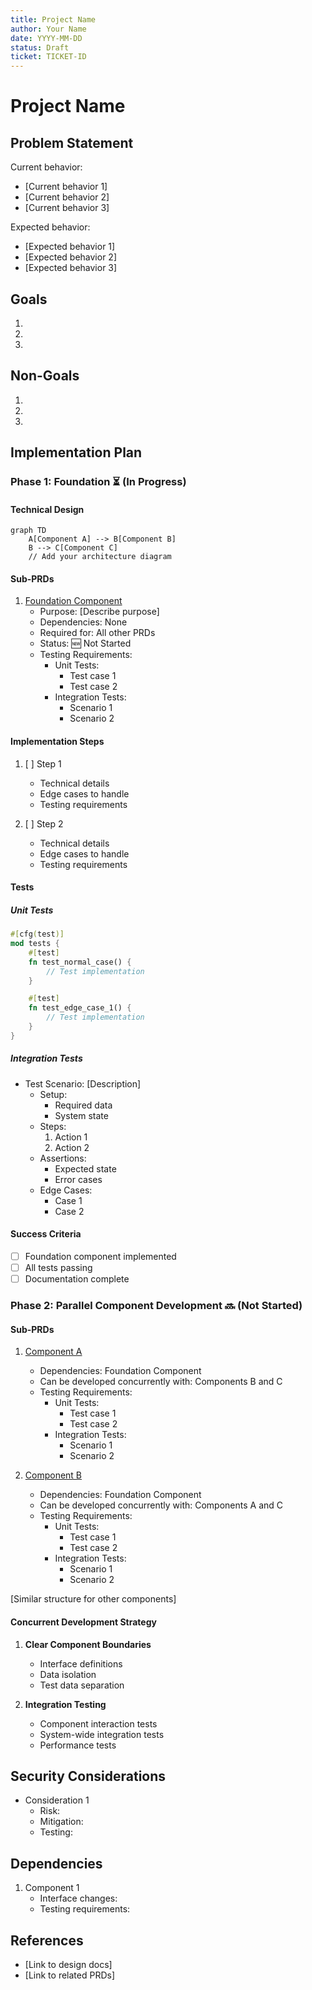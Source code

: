 ```yaml
---
title: Project Name
author: Your Name
date: YYYY-MM-DD
status: Draft
ticket: TICKET-ID
---
```


# Project Name

## Problem Statement

<!-- 
Clearly articulate the high-level problem this project solves. Include:
- Current state and behavior
- Expected behavior
- Pain points
- Impact on users/system
- Why it needs to be solved now
- Any relevant metrics or data
-->

Current behavior:
- [Current behavior 1]
- [Current behavior 2]
- [Current behavior 3]

Expected behavior:
- [Expected behavior 1]
- [Expected behavior 2]
- [Expected behavior 3]

## Goals

<!-- List specific, measurable goals this project will achieve -->
1. 
2. 
3. 

## Non-Goals

<!-- List what is explicitly out of scope -->
1. 
2. 
3. 

## Implementation Plan

<!-- 
Break down the implementation into sub-PRDs and phases. Each phase should:
- Have clear dependencies and concurrent development opportunities
- Include its own technical design
- Have comprehensive tests
- Have clear success criteria
-->

### Phase 1: Foundation ⏳ (In Progress)

#### Technical Design

```mermaid
graph TD
    A[Component A] --> B[Component B]
    B --> C[Component C]
    // Add your architecture diagram
```

#### Sub-PRDs
1. [Foundation Component](link_to_foundation_prd.md)
   - Purpose: [Describe purpose]
   - Dependencies: None
   - Required for: All other PRDs
   - Status: 🆕 Not Started
   - Testing Requirements:
     - Unit Tests:
       - Test case 1
       - Test case 2
     - Integration Tests:
       - Scenario 1
       - Scenario 2

#### Implementation Steps
1. [ ] Step 1
   - Technical details
   - Edge cases to handle
   - Testing requirements

2. [ ] Step 2
   - Technical details
   - Edge cases to handle
   - Testing requirements

#### Tests

##### Unit Tests
```rust
#[cfg(test)]
mod tests {
    #[test]
    fn test_normal_case() {
        // Test implementation
    }

    #[test]
    fn test_edge_case_1() {
        // Test implementation
    }
}
```

##### Integration Tests
- Test Scenario: [Description]
  - Setup:
    - Required data
    - System state
  - Steps:
    1. Action 1
    2. Action 2
  - Assertions:
    - Expected state
    - Error cases
  - Edge Cases:
    - Case 1
    - Case 2

#### Success Criteria
- [ ] Foundation component implemented
- [ ] All tests passing
- [ ] Documentation complete

### Phase 2: Parallel Component Development 🔜 (Not Started)

#### Sub-PRDs
1. [Component A](link_to_component_a_prd.md)
   - Dependencies: Foundation Component
   - Can be developed concurrently with: Components B and C
   - Testing Requirements:
     - Unit Tests:
       - Test case 1
       - Test case 2
     - Integration Tests:
       - Scenario 1
       - Scenario 2

2. [Component B](link_to_component_b_prd.md)
   - Dependencies: Foundation Component
   - Can be developed concurrently with: Components A and C
   - Testing Requirements:
     - Unit Tests:
       - Test case 1
       - Test case 2
     - Integration Tests:
       - Scenario 1
       - Scenario 2

[Similar structure for other components]

#### Concurrent Development Strategy

1. **Clear Component Boundaries**
   - Interface definitions
   - Data isolation
   - Test data separation

2. **Integration Testing**
   - Component interaction tests
   - System-wide integration tests
   - Performance tests

## Security Considerations

<!-- List security implications and how they're addressed -->
- Consideration 1
  - Risk:
  - Mitigation:
  - Testing:

## Dependencies

<!-- List external dependencies and affected components -->
1. Component 1
   - Interface changes:
   - Testing requirements:

## References

<!-- Include links to relevant documentation -->
- [Link to design docs]
- [Link to related PRDs]
